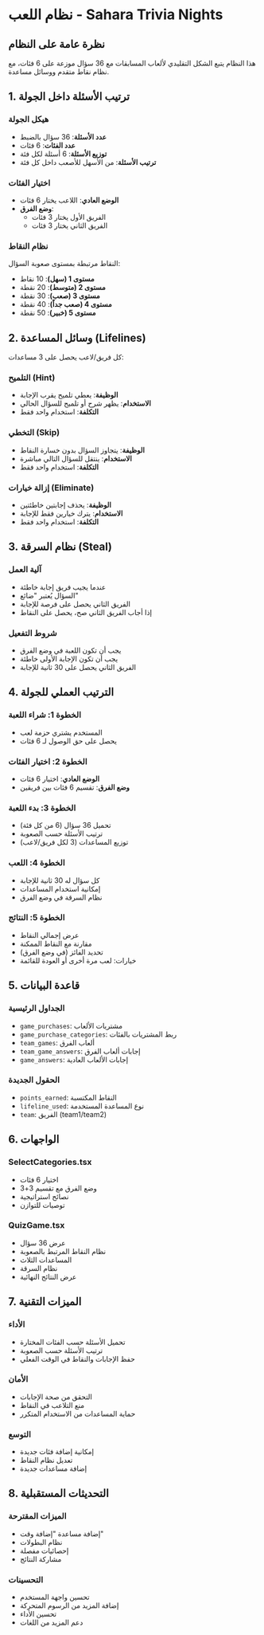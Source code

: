 # نظام اللعب - Sahara Trivia Nights

## نظرة عامة على النظام

هذا النظام يتبع الشكل التقليدي لألعاب المسابقات مع 36 سؤال موزعة على 6 فئات، مع نظام نقاط متقدم ووسائل مساعدة.

## 1. ترتيب الأسئلة داخل الجولة

### هيكل الجولة
- **عدد الأسئلة**: 36 سؤال بالضبط
- **عدد الفئات**: 6 فئات
- **توزيع الأسئلة**: 6 أسئلة لكل فئة
- **ترتيب الأسئلة**: من الأسهل للأصعب داخل كل فئة

### اختيار الفئات
- **الوضع العادي**: اللاعب يختار 6 فئات
- **وضع الفرق**: 
  - الفريق الأول يختار 3 فئات
  - الفريق الثاني يختار 3 فئات

### نظام النقاط
النقاط مرتبطة بمستوى صعوبة السؤال:
- **مستوى 1 (سهل)**: 10 نقاط
- **مستوى 2 (متوسط)**: 20 نقطة
- **مستوى 3 (صعب)**: 30 نقطة
- **مستوى 4 (صعب جداً)**: 40 نقطة
- **مستوى 5 (خبير)**: 50 نقطة

## 2. وسائل المساعدة (Lifelines)

كل فريق/لاعب يحصل على 3 مساعدات:

### التلميح (Hint)
- **الوظيفة**: يعطي تلميح يقرب الإجابة
- **الاستخدام**: يظهر شرح أو تلميح للسؤال الحالي
- **التكلفة**: استخدام واحد فقط

### التخطي (Skip)
- **الوظيفة**: يتجاوز السؤال بدون خسارة النقاط
- **الاستخدام**: ينتقل للسؤال التالي مباشرة
- **التكلفة**: استخدام واحد فقط

### إزالة خيارات (Eliminate)
- **الوظيفة**: يحذف إجابتين خاطئتين
- **الاستخدام**: يترك خيارين فقط للإجابة
- **التكلفة**: استخدام واحد فقط

## 3. نظام السرقة (Steal)

### آلية العمل
- عندما يجيب فريق إجابة خاطئة
- السؤال يُعتبر "ضائع"
- الفريق الثاني يحصل على فرصة للإجابة
- إذا أجاب الفريق الثاني صح، يحصل على النقاط

### شروط التفعيل
- يجب أن تكون اللعبة في وضع الفرق
- يجب أن تكون الإجابة الأولى خاطئة
- الفريق الثاني يحصل على 30 ثانية للإجابة

## 4. الترتيب العملي للجولة

### الخطوة 1: شراء اللعبة
- المستخدم يشتري حزمة لعب
- يحصل على حق الوصول لـ 6 فئات

### الخطوة 2: اختيار الفئات
- **الوضع العادي**: اختيار 6 فئات
- **وضع الفرق**: تقسيم 6 فئات بين فريقين

### الخطوة 3: بدء اللعبة
- تحميل 36 سؤال (6 من كل فئة)
- ترتيب الأسئلة حسب الصعوبة
- توزيع المساعدات (3 لكل فريق/لاعب)

### الخطوة 4: اللعب
- كل سؤال له 30 ثانية للإجابة
- إمكانية استخدام المساعدات
- نظام السرقة في وضع الفرق

### الخطوة 5: النتائج
- عرض إجمالي النقاط
- مقارنة مع النقاط الممكنة
- تحديد الفائز (في وضع الفرق)
- خيارات: لعب مرة أخرى أو العودة للقائمة

## 5. قاعدة البيانات

### الجداول الرئيسية
- `game_purchases`: مشتريات الألعاب
- `game_purchase_categories`: ربط المشتريات بالفئات
- `team_games`: ألعاب الفرق
- `team_game_answers`: إجابات ألعاب الفرق
- `game_answers`: إجابات الألعاب العادية

### الحقول الجديدة
- `points_earned`: النقاط المكتسبة
- `lifeline_used`: نوع المساعدة المستخدمة
- `team`: الفريق (team1/team2)

## 6. الواجهات

### SelectCategories.tsx
- اختيار 6 فئات
- وضع الفرق مع تقسيم 3+3
- نصائح استراتيجية
- توصيات للتوازن

### QuizGame.tsx
- عرض 36 سؤال
- نظام النقاط المرتبط بالصعوبة
- المساعدات الثلاث
- نظام السرقة
- عرض النتائج النهائية

## 7. الميزات التقنية

### الأداء
- تحميل الأسئلة حسب الفئات المختارة
- ترتيب الأسئلة حسب الصعوبة
- حفظ الإجابات والنقاط في الوقت الفعلي

### الأمان
- التحقق من صحة الإجابات
- منع التلاعب في النقاط
- حماية المساعدات من الاستخدام المتكرر

### التوسع
- إمكانية إضافة فئات جديدة
- تعديل نظام النقاط
- إضافة مساعدات جديدة

## 8. التحديثات المستقبلية

### الميزات المقترحة
- إضافة مساعدة "إضافة وقت"
- نظام البطولات
- إحصائيات مفصلة
- مشاركة النتائج

### التحسينات
- تحسين واجهة المستخدم
- إضافة المزيد من الرسوم المتحركة
- تحسين الأداء
- دعم المزيد من اللغات
